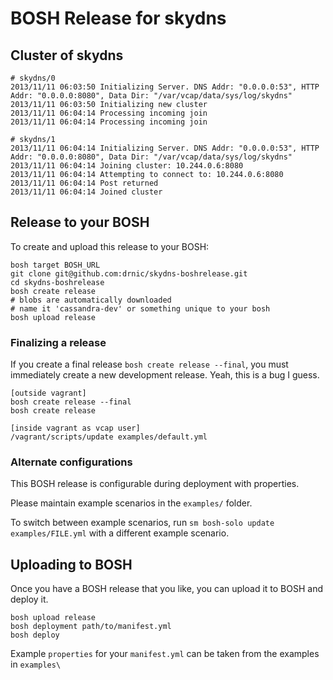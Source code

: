 # BOSH Release for skydns


## Cluster of skydns

```
# skydns/0
2013/11/11 06:03:50 Initializing Server. DNS Addr: "0.0.0.0:53", HTTP Addr: "0.0.0.0:8080", Data Dir: "/var/vcap/data/sys/log/skydns"
2013/11/11 06:03:50 Initializing new cluster
2013/11/11 06:04:14 Processing incoming join
2013/11/11 06:04:14 Processing incoming join

# skydns/1
2013/11/11 06:04:14 Initializing Server. DNS Addr: "0.0.0.0:53", HTTP Addr: "0.0.0.0:8080", Data Dir: "/var/vcap/data/sys/log/skydns"
2013/11/11 06:04:14 Joining cluster: 10.244.0.6:8080
2013/11/11 06:04:14 Attempting to connect to: 10.244.0.6:8080
2013/11/11 06:04:14 Post returned
2013/11/11 06:04:14 Joined cluster
```


## Release to your BOSH

To create and upload this release to your BOSH:

```
bosh target BOSH_URL
git clone git@github.com:drnic/skydns-boshrelease.git
cd skydns-boshrelease
bosh create release
# blobs are automatically downloaded
# name it 'cassandra-dev' or something unique to your bosh
bosh upload release
```

### Finalizing a release

If you create a final release `bosh create release --final`, you must immediately create a new development release. Yeah, this is a bug I guess.

```
[outside vagrant]
bosh create release --final
bosh create release

[inside vagrant as vcap user]
/vagrant/scripts/update examples/default.yml
```


### Alternate configurations

This BOSH release is configurable during deployment with properties. 

Please maintain example scenarios in the `examples/` folder.

To switch between example scenarios, run `sm bosh-solo update examples/FILE.yml` with a different example scenario.

## Uploading to BOSH

Once you have a BOSH release that you like, you can upload it to BOSH and deploy it.

```
bosh upload release
bosh deployment path/to/manifest.yml
bosh deploy
```

Example `properties` for your `manifest.yml` can be taken from the examples in `examples\`

